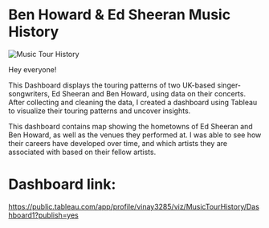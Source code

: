 # Ben Howard & Ed Sheeran Music History

![Music Tour History](https://user-images.githubusercontent.com/91108341/235393083-4abcb932-a927-4367-a1a8-a9bc61da9870.png)

Hey everyone! 

This Dashboard displays the touring patterns of two UK-based singer-songwriters, Ed Sheeran and Ben Howard, using data on their concerts. After collecting and cleaning the data, I created a dashboard using Tableau to visualize their touring patterns and uncover insights.

This dashboard contains map showing the hometowns of Ed Sheeran and Ben Howard, as well as the venues they performed at. I was able to see how their careers have developed over time, and which artists they are associated with based on their fellow artists.

# Dashboard link:
https://public.tableau.com/app/profile/vinay3285/viz/MusicTourHistory/Dashboard1?publish=yes




